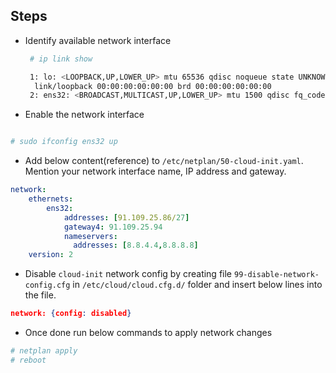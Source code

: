 ## Steps

- Identify available network interface
  
  ```sh
   # ip link show

   1: lo: <LOOPBACK,UP,LOWER_UP> mtu 65536 qdisc noqueue state UNKNOWN mode DEFAULT group default qlen 1000
    link/loopback 00:00:00:00:00:00 brd 00:00:00:00:00:00
   2: ens32: <BROADCAST,MULTICAST,UP,LOWER_UP> mtu 1500 qdisc fq_codel state UP mode DEFAULT group default qlen 1000 link/ether 00:0c:29:00:22:80 brd ff:ff:ff:ff:ff:ff
  ```
- Enable the network interface

```sh

# sudo ifconfig ens32 up
```

- Add below content(reference) to `/etc/netplan/50-cloud-init.yaml`. Mention your network interface name, IP address and gateway.  

```yaml
network:
    ethernets:
        ens32:
            addresses: [91.109.25.86/27]
            gateway4: 91.109.25.94
            nameservers:
              addresses: [8.8.4.4,8.8.8.8]
    version: 2
```
- Disable `cloud-init` network config by creating file `99-disable-network-config.cfg` in   `/etc/cloud/cloud.cfg.d/` folder and insert below lines into the file. 

```json
network: {config: disabled}
```

- Once done run below commands to apply network changes

```sh
# netplan apply
# reboot
```
